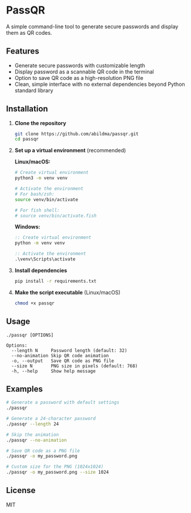 # PassQR

A simple command-line tool to generate secure passwords and display them as QR codes.

## Features

- Generate secure passwords with customizable length
- Display password as a scannable QR code in the terminal
- Option to save QR code as a high-resolution PNG file
- Clean, simple interface with no external dependencies beyond Python standard library

## Installation

1. **Clone the repository**
   ```bash
   git clone https://github.com/abildma/passqr.git
   cd passqr
   ```

2. **Set up a virtual environment** (recommended)
   
   **Linux/macOS:**
   ```bash
   # Create virtual environment
   python3 -m venv venv
   
   # Activate the environment
   # For bash/zsh:
   source venv/bin/activate
   
   # For fish shell:
   # source venv/bin/activate.fish
   ```

   **Windows:**
   ```cmd
   :: Create virtual environment
   python -m venv venv
   
   :: Activate the environment
   .\venv\Scripts\activate
   ```

3. **Install dependencies**
   ```bash
   pip install -r requirements.txt
   ```

4. **Make the script executable** (Linux/macOS)
   ```bash
   chmod +x passqr
   ```

## Usage

```
./passqr [OPTIONS]

Options:
  --length N     Password length (default: 32)
  --no-animation Skip QR code animation
  -o, --output   Save QR code as PNG file
  --size N       PNG size in pixels (default: 768)
  -h, --help     Show help message
```

## Examples

```bash
# Generate a password with default settings
./passqr

# Generate a 24-character password
./passqr --length 24

# Skip the animation
./passqr --no-animation

# Save QR code as a PNG file
./passqr -o my_password.png

# Custom size for the PNG (1024x1024)
./passqr -o my_password.png --size 1024
```

## License

MIT
